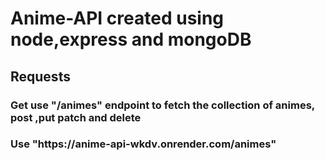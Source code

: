 <h1>Anime-API created using node,express and mongoDB</h1>

<h2>Requests</h2>

  <h3>Get use "/animes" endpoint to fetch the collection of animes, post ,put patch and delete</h3>
  <h3>Use "https://anime-api-wkdv.onrender.com/animes"</h3>



 
